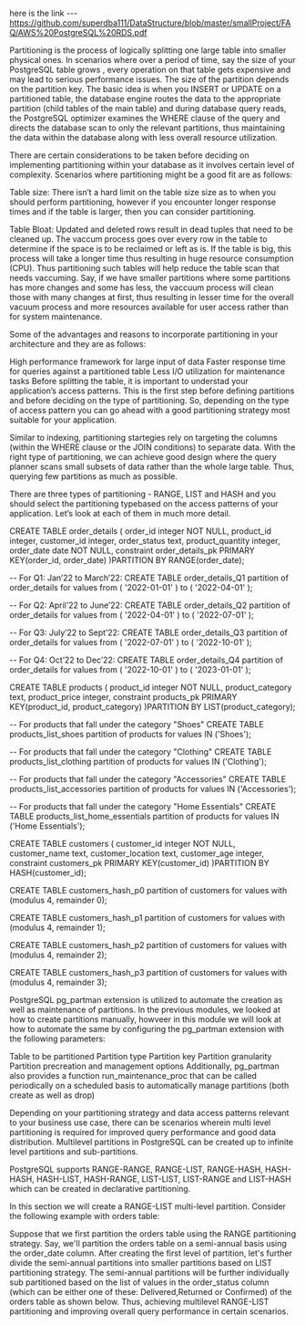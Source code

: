 here is the link ---https://github.com/superdba111/DataStructure/blob/master/smallProject/FAQ/AWS%20PostgreSQL%20RDS.pdf

Partitioning is the process of logically splitting one large table into smaller physical ones. In scenarios where over a period of time, say the size of your PostgreSQL table grows , every operation on that table gets expensive and may lead to serious performance issues. The size of the partition depends on the partition key. The basic idea is when you INSERT or UPDATE on a partitioned table, the database engine routes the data to the appropriate partition (child tables of the main table) and during database query reads, the PostgreSQL optimizer examines the WHERE clause of the query and directs the database scan to only the relevant partitions, thus maintaining the data within the database along with less overall resource utilization.

There are certain considerations to be taken before deciding on implementing partitioning within your database as it involves certain level of complexity. Scenarios where partitioning might be a good fit are as follows:

Table size: There isn’t a hard limit on the table size size as to when you should perform partitioning, however if you encounter longer response times and if the table is larger, then you can consider partitioning.

Table Bloat: Updated and deleted rows result in dead tuples that need to be cleaned up. The vaccum process goes over every row in the table to determine if the space is to be reclaimed or left as is. If the table is big, this process will take a longer time thus resulting in huge resource consumption (CPU). Thus partitioning such tables will help reduce the table scan that needs vaccuming. Say, if we have smaller partitions where some partitions has more changes and some has less, the vaccuum process will clean those with many changes at first, thus resulting in lesser time for the overall vacuum process and more resources available for user access rather than for system maintenance.

Some of the advantages and reasons to incorporate partitioning in your architecture and they are as follows:

High performance framework for large input of data
Faster response time for queries against a partitioned table
Less I/O utilization for maintenance tasks
Before splitting the table, it is important to understad your application’s access patterns. This is the first step before defining partitions and before deciding on the type of partitioning. So, depending on the type of access pattern you can go ahead with a good partitioning strategy most suitable for your application.

Similar to indexing, partitioning startegies rely on targeting the columns (within the WHERE clause or the JOIN conditions) to separate data. With the right type of partitioning, we can achieve good design where the query planner scans small subsets of data rather than the whole large table. Thus, querying few partitions as much as possible.

There are three types of partitioning - RANGE, LIST and HASH and you should select the partitioning typebased on the access patterns of your application. Let’s look at each of them in much more detail.


CREATE TABLE order_details (
order_id integer NOT NULL,
product_id integer,
customer_id integer,
order_status text,
product_quantity integer,
order_date date NOT NULL,
constraint order_details_pk PRIMARY KEY(order_id, order_date)
)PARTITION BY RANGE(order_date);

-- For Q1: Jan’22 to March’22:
CREATE TABLE order_details_Q1 partition of order_details for values from ( '2022-01-01' ) to ( '2022-04-01' );

-- For Q2: April’22 to June’22:
CREATE TABLE order_details_Q2 partition of order_details for values from ( '2022-04-01' ) to ( '2022-07-01' );

-- For Q3: July’22 to Sept’22:
CREATE TABLE order_details_Q3 partition of order_details for values from ( '2022-07-01' ) to ( '2022-10-01' );

-- For Q4: Oct’22 to Dec’22:
CREATE TABLE order_details_Q4 partition of order_details for values from ( '2022-10-01' ) to ( '2023-01-01' );


CREATE TABLE products (
product_id integer NOT NULL,
product_category text,
product_price integer,
constraint products_pk PRIMARY KEY(product_id, product_category)
)PARTITION BY LIST(product_category);

-- For products that fall under the category "Shoes"
CREATE TABLE products_list_shoes partition of products for values IN ('Shoes');

-- For products that fall under the category "Clothing"
CREATE TABLE products_list_clothing partition of products for values IN ('Clothing');

-- For products that fall under the category "Accessories"
CREATE TABLE products_list_accessories partition of products for values IN ('Accessories');

-- For products that fall under the category "Home Essentials"
CREATE TABLE products_list_home_essentials partition of products for values IN ('Home Essentials');


CREATE TABLE customers (
customer_id integer NOT NULL,
customer_name text,
customer_location text,
customer_age integer,
constraint customers_pk PRIMARY KEY(customer_id)
)PARTITION BY HASH(customer_id);


CREATE TABLE customers_hash_p0 partition of customers for values with (modulus 4, remainder 0);

CREATE TABLE customers_hash_p1 partition of customers for values with (modulus 4, remainder 1);

CREATE TABLE customers_hash_p2 partition of customers for values with (modulus 4, remainder 2);

CREATE TABLE customers_hash_p3 partition of customers for values with (modulus 4, remainder 3);

PostgreSQL pg_partman extension is utilized to automate the creation as well as maintenance of partitions. In the previous modules, we looked at how to create partitions manually, howveer in this module we will look at how to automate the same by configuring the pg_partman extension with the following parameters:

Table to be partitioned
Partition type
Partition key
Partition granularity
Partition precreation and management options
Additionally, pg_partman also provides a function run_maintenance_proc that can be called periodically on a scheduled basis to automatically manage partitions (both create as well as drop)

Depending on your partitioning strategy and data access patterns relevant to your business use case, there can be scenarios wherein multi level partitioning is required for improved query performance and good data distribution. Multilevel partitions in PostgreSQL can be created up to infinite level partitions and sub-partitions.

PostgreSQL supports RANGE-RANGE, RANGE-LIST, RANGE-HASH, HASH-HASH, HASH-LIST, HASH-RANGE, LIST-LIST, LIST-RANGE and LIST-HASH which can be created in declarative partitioning.

In this section we will create a RANGE-LIST multi-level partition. Consider the following example with orders table:

Suppose that we first partition the orders table using the RANGE partitioning strategy. Say, we'll partition the orders table on a semi-annual basis using the order_date column.
After creating the first level of partition, let's further divide the semi-annual partitions into smaller partitions based on LIST partitioning strategy. The semi-annual partitions will be further individually sub partitioned based on the list of values in the order_status column (which can be either one of these: Delivered,Returned or Confirmed) of the orders table as shown below.
Thus, achieving multilevel RANGE-LIST partitioning and improving overall query performance in certain scenarios.


